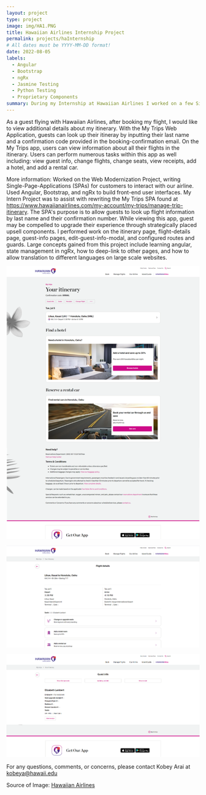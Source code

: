 ```yaml
---
layout: project
type: project
image: img/HA1.PNG
title: Hawaiian Airlines Internship Project
permalink: projects/haInternship
# All dates must be YYYY-MM-DD format!
date: 2022-08-05
labels:
  - Angular
  - Bootstrap
  - ngRx
  - Jasmine Testing
  - Python Testing
  - Proprietary Components
summary: During my Internship at Hawaiian Airlines I worked on a few Single Page Applications, mostly working on the My Trips app on the Hawaiian Airlines Website. 
---
```


As a guest flying with Hawaiian Airlines, after booking my flight, I would like to view additional details about my itinerary. With the My Trips Web Application, guests can look up their itineray by inputting their last name and a confirmation code provided in the booking-confirmation email. On the My Trips app, users can view information about all their flights in the itinerary. Users can perform numerous tasks within this app as well including: view guest info, change flights, change seats, view receipts, add a hotel, and add a rental car. 

More information: Worked on the Web Modernization Project, writing Single-Page-Applications (SPAs) for customers to interact with our airline. Used Angular, Bootstrap, and ngRx to build front-end user interfaces. My Intern Project was to assist with rewriting the My Trips SPA found at https://www.hawaiianairlines.com/my-account/my-trips/manage-trip-itinerary. The SPA's purpose is to allow guests to look up  flight information by last name and their confirmation number. While viewing this app, guest may be compelled to upgrade their experience through strategically placed upsell components. I performed work on the itinerary page, flight-details page, guest-info pages, edit-guest-info-modal, and configured routes and guards. Large concepts gained from this project include learning angular, state management in ngRx, how to deep-link to other pages, and how to allow translation to different languages on large scale websites. <br>

<img class="ui rounded image" src="../img/HA2.PNG"><br>

<img class="ui rounded image" src="../img/HA3.PNG"><br>

<img class="ui rounded image" src="../img/HA4.PNG"><br>

For any questions, comments, or concerns, please contact Kobey Arai at kobeya@hawaii.edu
 
Source of Image: <a href="https://hawaiianairlines.com">Hawaiian Airlines</a>
